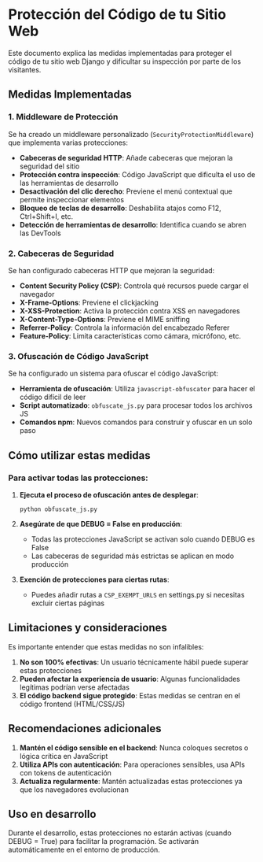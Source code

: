 # Protección del Código de tu Sitio Web

Este documento explica las medidas implementadas para proteger el código de tu sitio web Django y dificultar su inspección por parte de los visitantes.

## Medidas Implementadas

### 1. Middleware de Protección

Se ha creado un middleware personalizado (`SecurityProtectionMiddleware`) que implementa varias protecciones:

- **Cabeceras de seguridad HTTP**: Añade cabeceras que mejoran la seguridad del sitio
- **Protección contra inspección**: Código JavaScript que dificulta el uso de las herramientas de desarrollo
- **Desactivación del clic derecho**: Previene el menú contextual que permite inspeccionar elementos
- **Bloqueo de teclas de desarrollo**: Deshabilita atajos como F12, Ctrl+Shift+I, etc.
- **Detección de herramientas de desarrollo**: Identifica cuando se abren las DevTools

### 2. Cabeceras de Seguridad

Se han configurado cabeceras HTTP que mejoran la seguridad:

- **Content Security Policy (CSP)**: Controla qué recursos puede cargar el navegador
- **X-Frame-Options**: Previene el clickjacking
- **X-XSS-Protection**: Activa la protección contra XSS en navegadores
- **X-Content-Type-Options**: Previene el MIME sniffing
- **Referrer-Policy**: Controla la información del encabezado Referer
- **Feature-Policy**: Limita características como cámara, micrófono, etc.

### 3. Ofuscación de Código JavaScript

Se ha configurado un sistema para ofuscar el código JavaScript:

- **Herramienta de ofuscación**: Utiliza `javascript-obfuscator` para hacer el código difícil de leer
- **Script automatizado**: `obfuscate_js.py` para procesar todos los archivos JS
- **Comandos npm**: Nuevos comandos para construir y ofuscar en un solo paso

## Cómo utilizar estas medidas

### Para activar todas las protecciones:

1. **Ejecuta el proceso de ofuscación antes de desplegar**:
   ```
   python obfuscate_js.py
   ```

2. **Asegúrate de que DEBUG = False en producción**:
   - Todas las protecciones JavaScript se activan solo cuando DEBUG es False
   - Las cabeceras de seguridad más estrictas se aplican en modo producción

3. **Exención de protecciones para ciertas rutas**:
   - Puedes añadir rutas a `CSP_EXEMPT_URLS` en settings.py si necesitas excluir ciertas páginas

## Limitaciones y consideraciones

Es importante entender que estas medidas no son infalibles:

1. **No son 100% efectivas**: Un usuario técnicamente hábil puede superar estas protecciones
2. **Pueden afectar la experiencia de usuario**: Algunas funcionalidades legítimas podrían verse afectadas
3. **El código backend sigue protegido**: Estas medidas se centran en el código frontend (HTML/CSS/JS)

## Recomendaciones adicionales

1. **Mantén el código sensible en el backend**: Nunca coloques secretos o lógica crítica en JavaScript
2. **Utiliza APIs con autenticación**: Para operaciones sensibles, usa APIs con tokens de autenticación
3. **Actualiza regularmente**: Mantén actualizadas estas protecciones ya que los navegadores evolucionan

## Uso en desarrollo

Durante el desarrollo, estas protecciones no estarán activas (cuando DEBUG = True) para facilitar la programación. Se activarán automáticamente en el entorno de producción.